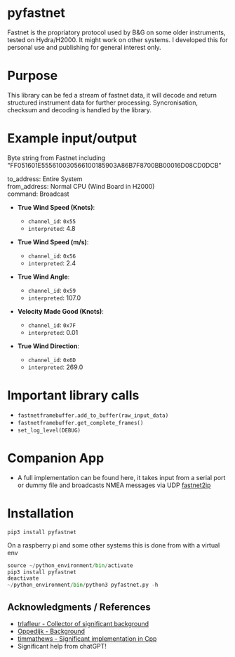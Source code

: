 # pyfastnet
Fastnet is the propriatory protocol used by B&G on some older instruments, tested on Hydra/H2000. It might work on other systems. I developed this for personal use and publishing for general interest only. 

# Purpose
This library can be fed a stream of fastnet data, it will decode and return structured instrument data for further processing. Syncronisation, checksum and decoding is handled by the library.

# Example input/output
Byte string from Fastnet including "FF051601E555610030566100185903A86B7F8700BB00016D08CD0DCB"

to_address: Entire System  
from_address: Normal CPU (Wind Board in H2000)  
command: Broadcast  
- **True Wind Speed (Knots)**:  
  - `channel_id`: `0x55`  
  - `interpreted`: 4.8  

- **True Wind Speed (m/s)**:  
  - `channel_id`: `0x56`  
  - `interpreted`: 2.4  

- **True Wind Angle**:  
  - `channel_id`: `0x59`  
  - `interpreted`: 107.0  

- **Velocity Made Good (Knots)**:  
  - `channel_id`: `0x7F`  
  - `interpreted`: 0.01  

- **True Wind Direction**:  
  - `channel_id`: `0x6D`  
  - `interpreted`: 269.0  


# Important library calls
- ```fastnetframebuffer.add_to_buffer(raw_input_data)```
- ```fastnetframebuffer.get_complete_frames()```
- ```set_log_level(DEBUG)```

# Companion App
- A full implementation can be found here, it takes input from a serial port or dummy file and broadcasts NMEA messages via UDP [fastnet2ip](https://github.com/ghotihook/fastnet2ip) 

# Installation
```pip3 install pyfastnet```

On a raspberry pi and some other systems this is done from with a virtual env

```python -m venv --system-site-packages ~/python_environment
source ~/python_environment/bin/activate
pip3 install pyfastnet
deactivate
~/python_environment/bin/python3 pyfastnet.py -h 
```


## Acknowledgments / References

- [trlafleur - Collector of significant background](https://github.com/trlafleur) 
- [Oppedijk - Background](https://www.oppedijk.com/bandg/fastnet.html)
- [timmathews - Significant implementation in Cpp](https://github.com/timmathews/bg-fastnet-driver)
- Significant help from chatGPT!